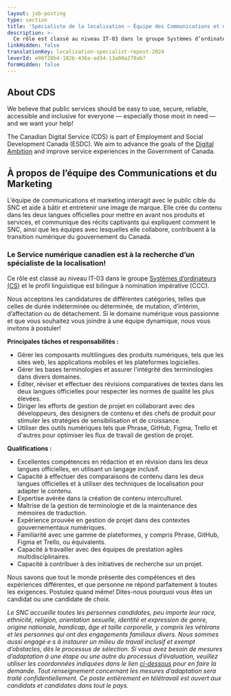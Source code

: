 ```yaml
---
layout: job-posting
type: section
title: 'Spécialiste de la localisation — Équipe des Communications et du Marketing '
description: >-
  Ce rôle est classé au niveau IT-03 dans le groupe Systèmes d’ordinateurs (CS) et le profil linguistique est bilingue à nomination impérative (CCC).
linkHidden: false
translationKey: localization-specialist-repost-2024
leverId: e98f28b4-182b-436a-ad34-13a08a279ab7
formHidden: false
---
```


## About CDS 
We believe that public services should be easy to use, secure, reliable, accessible and inclusive for everyone — especially those most in need — and we want your help!

The Canadian Digital Service (CDS) is part of Employment and Social Development Canada (ESDC). We aim to advance the goals of the [Digital Ambition](https://www.canada.ca/en/government/system/digital-government/government-canada-digital-operations-strategic-plans/canada-digital-ambition.html) and improve service experiences in the Government of Canada.

## À propos de l’équipe des Communications et du Marketing 

L’équipe de communications et marketing interagit avec le public cible du SNC et aide à bâtir et entretenir une image de marque. Elle crée du contenu dans les deux langues officielles pour mettre en avant nos produits et services, et communique des récits captivants qui expliquent comment le SNC, ainsi que les équipes avec lesquelles elle collabore, contribuent à la transition numérique du gouvernement du Canada.

### **Le Service numérique canadien est à la recherche d’un spécialiste de la localisation!**

Ce rôle est classé au niveau IT-03 dans le groupe [Systèmes d’ordinateurs (CS)](https://www.tbs-sct.canada.ca/agreements-conventions/view-visualiser-fra.aspx?id=1) et le profil linguistique est bilingue à nomination impérative (CCC). 

Nous acceptons les candidatures de différentes catégories, telles que celles de durée indéterminée ou déterminée, de mutation, d’intérim, d’affectation ou de détachement.  Si le domaine numérique vous passionne et que vous souhaitez vous joindre à une équipe dynamique, nous vous invitons à postuler!

**Principales tâches et responsabilités :**
- Gérer les composants multilingues des produits numériques, tels que les sites web, les applications mobiles et les plateformes logicielles.
- Gérer les bases terminologies et assurer l'intégrité des terminologies dans divers domaines.
- Éditer, réviser et effectuer des révisions comparatives de textes dans les deux langues officielles pour respecter les normes de qualité les plus élevées.
- Diriger les efforts de gestion de projet en collaborant avec des développeurs, des designers de contenu et des chefs de produit pour stimuler les stratégies de sensibilisation et de croissance.
- Utiliser des outils numériques tels que Phrase, GitHub, Figma, Trello et d'autres pour optimiser les flux de travail de gestion de projet.

**Qualifications :**
- Excellentes compétences en rédaction et en révision dans les deux langues officielles, en utilisant un langage inclusif.
- Capacité à effectuer des comparaisons de contenu dans les deux langues officielles et à utiliser des techniques de localisation pour adapter le contenu.
- Expertise avérée dans la création de contenu interculturel.
- Maîtrise de la gestion de terminologie et de la maintenance des mémoires de traduction.
- Expérience prouvée en gestion de projet dans des contextes gouvernementaux numériques.
- Familiarité avec une gamme de plateformes, y compris Phrase, GitHub, Figma et Trello, ou équivalents.
- Capacité à travailler avec des équipes de prestation agiles multidisciplinaires.
- Capacité à contribuer à des initiatives de recherche sur un projet.

Nous savons que tout le monde présente des compétences et des expériences différentes, et que personne ne répond parfaitement à toutes les exigences. Postulez quand même! Dites-nous pourquoi vous êtes un candidat ou une candidate de choix.

*Le SNC accueille toutes les personnes candidates, peu importe leur race, ethnicité, religion, orientation sexuelle, identité et expression de genre, origine nationale, handicap, âge et taille corporelle, y compris les vétérans et les personnes qui ont des engagements familiaux divers. Nous sommes aussi engagé·e·s à instaurer un milieu de travail inclusif et exempt d’obstacles, dès le processus de sélection. Si vous avez besoin de mesures d’adaptation à une étape ou une autre du processus d’évaluation, veuillez utiliser les coordonnées indiquées dans le lien [ci-dessous](https://www.canada.ca/fr/commission-fonction-publique/services/mesures-d-adaptation-matiere-evaluation.html) pour en faire la demande. Tout renseignement concernant les mesures d’adaptation sera traité confidentiellement. Ce poste entièrement en télétravail est ouvert aux candidats et candidates dans tout le pays.*

